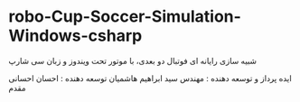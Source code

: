 robo-Cup-Soccer-Simulation-Windows-csharp
=========================================

شبیه سازی رایانه ای فوتبال دو بعدی، با موتور تحت ویندوز و زبان سی شارپ

ایده پرداز و توسعه دهنده : مهندس سید ابراهیم هاشمیان
توسعه دهنده : احسان احسانی مقدم
